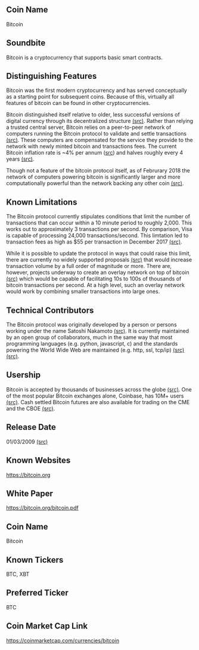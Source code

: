 ## Coin Name

Bitcoin

## Soundbite

Bitcoin is a cryptocurrency that supports basic smart contracts.

## Distinguishing Features

Bitcoin was the first modern cryptocurrency and has served conceptually as a starting point for subsequent coins. Because of this, virtually all features of bitcoin can be found in other cryptocurrencies. 

Bitcoin distinguished itself relative to older, less successful versions of digital currency through its decentralized structure [(src)](https://en.wikipedia.org/wiki/Cryptocurrency). Rather than relying a trusted central server, Bitcoin relies on a peer-to-peer network of computers running the Bitcoin protocol to validate and settle transactions [(src)](https://bitcoin.org/bitcoin.pdf). These computers are compensated for the service they provide to the network with newly minted bitcoin and transactions fees. The current Bitcoin inflation rate is ~4% per annum ([src](http://www.bitcoinblockhalf.com/)) and halves roughly every 4 years [(src)](https://bitcoin.org/bitcoin.pdf). 

Though not a feature of the bitcoin protocol itself, as of Februrary 2018 the network of computers powering bitcoin is significantly larger and more computationally powerful than the network backing any other coin [(src)](https://bitinfocharts.com/comparison/hashrate-btc-eth-xrp-bch-ltc.html).

## Known Limitations

The Bitcoin protocol currently stipulates conditions that limit the number of transactions that can occur within a 10 minute period to roughly 2,000. This works out to approximately 3 transactions per second. By comparison, Visa is capable of processing 24,000 transactions/second. This limtation led to transaction fees as high as $55 per transaction in December 2017 [(src)](https://bitinfocharts.com/comparison/bitcoin-transactionfees.html). 

While it is possible to update the protocol in ways that could raise this limit, there are currently no widely supported proposals [(src)](https://github.com/bitcoin/bips) that would increase transaction volume by a full order of magnitude or more. There are, however, projects underway to create an overlay network on top of bitcoin [(src)](http://lightning.network/) which would be capable of facilitating 10s to 100s of thousands of bitcoin transactions per second. At a high level, such an overlay network would work by combining smaller transactions into large ones.

## Technical Contributors

The Bitcoin protocol was originally developed by a person or persons working under the name Satoshi Nakamoto [(src)](https://en.wikipedia.org/wiki/Bitcoin). It is currently maintained by an open group of collaborators, much in the same way that most programming languages (e.g. python, javascript, c) and the standards powering the World Wide Web are maintained (e.g. http, ssl, tcp/ip) [(src)](https://github.com/bitcoin/bips/graphs/contributors) [(src)](https://github.com/bitcoin/bitcoin/graphs/contributors). 

## Usership

Bitcoin is accepted by thousands of businesses across the globe [(src)](https://bitcoin.org/en/spend-bitcoin). One of the most popular Bitcoin exchanges alone, Coinbase, has 10M+ users [(src)](https://www.coinbase.com/about?locale=en-US). Cash settled Bitcoin futures are also available for trading on the CME and the CBOE [(src)](https://www.reuters.com/article/uk-bitcoin-futures-contracts/bitcoin-futures-contracts-at-cme-and-cboe-idUSKBN1E92K9). 

## Release Date

01/03/2009 [(src)](https://blockchain.info/block-height/0)

## Known Websites

https://bitcoin.org

## White Paper

https://bitcoin.org/bitcoin.pdf

## Coin Name

Bitcoin

## Known Tickers

BTC, XBT

## Preferred Ticker

BTC

## Coin Market Cap Link

https://coinmarketcap.com/currencies/bitcoin



